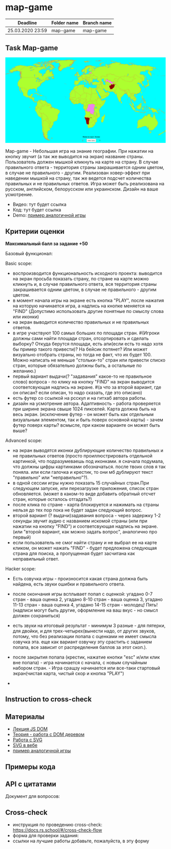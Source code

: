 # map-game

| Deadline         | Folder name | Branch name |
| ---------------- | ----------- | ----------- |
| 25.03.2020 23:59 | map-game    | map-game   |


## Task  Map-game

![](map_game.png)

Map-game - Небольшая игра на знание географии. При нажатии на кнопку звучит (а так же выводится на экран) название страны. Пользователь должен мышкой кликнуть на карте на страну. В случае правильного ответа - территория страны закрашивается одним цветом, в случае не правильного - другим. Реализован ховер-эффект при наведении мышкой на страну, так же ведется подсчет количества правильных и не правильных ответов. Игра может быть реализована на русском, английском, белорусском или украинском. Дизайн на ваше усмотрение.

- Видео: тут будет ссылка
- Код: тут будет ссылка
- Demo: [пример аналогичной игры](https://mauta-countries.netlify.app/)

## Критерии оценки

**Максимальный балл за задание +50**

Базовый функционал:

Basic scope:
  - воспроизводится функциональность исходного проекта: выводится на экран просьба показать страну, по стране на карте можно кликнуть и, в случае правильного ответа, вся территория страны закрашивается одним цветом, в случае не правильного - другим цветом.
- в момент начала игры на экране есть кнопка "PLAY", после нажатия на которую начинается игра, а надпись на кнопке меняется на "FIND" (Допустимо использовать другие понятные по смыслу слова или иконки)
- на экран выводится количество правильных и не правильных ответов.
- в игре участвуют 100 самых больших по площади стран.
#(Игроки должны сами найти площади стран, отсортировать и сделать выборку? Откуда берутся площади, есть апи(если есть то надо хотя бы пример такого привести)? На бейсик потянет? Или может визуально отобрать страны, но тогда не факт, что их будет 100. Можно написать не меньше "стольки-то" стран или привести списко стран, которые обязательно должны быть, а остальные по желанию.)
- первый вариант выдачи(? "задавания" какое-то не правильное слово) вопроса - по клику на кнопку "FIND" на экран выводится соответсвующая надпись на экране.
#(а что за второй вариант, где он описан? если описан, то надо сказать, где это описано)
- есть футер со ссылкой на рсскул и на гитхаб автора работы.
- дизайн на усмотрение автора. Адаптивность - работа проверяется при ширине экрана свыше 1024 пикселей. Карта должна быть на весь экран. (исключение футер - он может быть как отдельным визуальным элементом, так и быть поверх основной карты)  - зачем футер поверх карты? всмысле, при каком варианте он может быть выше? 

Advanced scope:
- на экран выводятся иконки дублирующие количество правильных и не правильных ответов (просто проиллюстрировать отдельной картинкой, что подразумеваешь под иконками. я сначала подумала, что должны цифры картинками обозначаться. после твоих слов я так поняла. или если галочка и крестик, то они мб дублируют текст "правильно" или "неправильно"?).
- в одной сессии игры нужно показать 15 случайных стран.При следующем запуске, или перезагрузке приложения, список стран обновляется.
(может в каком-то виде добавить обратный отсчет стран, которые осталось отгадать?)
- после клика по стране - карта блокируется и нажимать на страны нельзя до тех пор пока не будет задан следующий вопрос.
- второй вариант (? выдачи)задавания вопроса - через задержку 1-2 секунды звучит аудио с названием искомой страны (или при нажатии на кнопку "FIND") и соответсвующая надпись на экране. (или "второй вариант, как можно задать вопрос", аналогично про первый)
- если пользователь не смог найти страну и не выбрал ее на карте кликом, он может нажать "FIND" - будет предложена следующая страна для поиска, а пропущенная будет засчитана как неправильный ответ.

  
Hacker scope:
  - Есть озвучка игры - произносится какая страна должна быть найдена, есть звуки ошибки и правильного ответа. 
  - после окончания игры всплывает попап с оценкой: угадано 0-7 стран - ваша оценка 2, угадано 8-10 стран - ваша оценка 3, угадано 11-13 стран - ваша оценка 4, угадано 14-15 стран - молодец! Пять! (надписи могут быть другие, оформление на ваш вкус - но смысл должен сохраниться)

  - есть звуки на итоговый результат - минимум 3 разные - для пятерки, для двойки, и для трех-четырех(вынести надо, от других звуков, потому, что без реализации попапа с оценками не имеет смысла озвучка эта. еще как вариант озвучку эту срастить с заданием попапа, все зависит от распределения баллов за этот скоп.). 
  - после закрытия попапа (крестик, нажатие кнопки "esc" и/или клик вне попапа) - игра начинается с начала, с новым случайным набором стран.   - Игра сращзу начинается или все-таки стартовый экран(чистая карта, чистый скор и кнопка "PLAY")
  
  - 
  
## Instruction to cross-check


  
## Материалы
- [Лекция JS DOM](https://youtu.be/lHsQ6EEp3ms)
- [Теория - работа с DOM деревом](https://learn.javascript.ru/document)
- [Работа с SVG](https://ru.hexlet.io/blog/posts/kak-rabotat-s-formatom-svg-rukovodstvo-dlya-nachinayuschih-veb-razrabotchikov)
- [SVG в вебе](https://svgontheweb.com/ru/)
- [пример аналогичной игры]()


## Примеры кода



## API с цитатами



Документ для вопросов:

## Cross-check

- инструкция по проведению cross-check: https://docs.rs.school/#/cross-check-flow
- форма для проверки задания: 
- ссылки на лучшие работы добавьте, пожалуйста, в эту форму 
